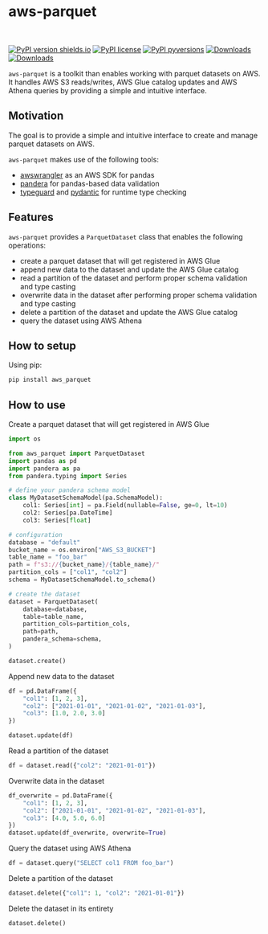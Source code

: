 # aws-parquet

<br>

[![PyPI version shields.io](https://img.shields.io/pypi/v/aws-parquet.svg)](https://pypi.org/project/aws-parquet/)
[![PyPI license](https://img.shields.io/pypi/l/aws-parquet.svg)](https://pypi.python.org/pypi/)
[![PyPI pyversions](https://img.shields.io/pypi/pyversions/aws-parquet.svg)](https://pypi.python.org/pypi/aws-parquet/)
[![Downloads](https://pepy.tech/badge/aws-parquet/month)](https://pepy.tech/project/aws-parquet)
[![Downloads](https://pepy.tech/badge/aws-parquet)](https://pepy.tech/project/aws-parquet)

`aws-parquet` is a toolkit than enables working with parquet datasets on AWS. It handles AWS S3 reads/writes, AWS Glue catalog updates and AWS Athena queries by providing a simple and intuitive interface.

## Motivation

The goal is to provide a simple and intuitive interface to create and manage parquet datasets on AWS.

`aws-parquet` makes use of the following tools: 
- [awswrangler](https://aws-sdk-pandas.readthedocs.io/en/stable/) as an AWS SDK for pandas
- [pandera](https://pandera.readthedocs.io/en/stable/) for pandas-based data validation
- [typeguard](https://typeguard.readthedocs.io/en/stable/userguide.html) and [pydantic](https://docs.pydantic.dev/latest/) for runtime type checking

## Features
`aws-parquet` provides a `ParquetDataset` class that enables the following operations:

- create a parquet dataset that will get registered in AWS Glue
- append new data to the dataset and update the AWS Glue catalog
- read a partition of the dataset and perform proper schema validation and type casting
- overwrite data in the dataset after performing proper schema validation and type casting
- delete a partition of the dataset and update the AWS Glue catalog
- query the dataset using AWS Athena


## How to setup

Using pip:

```bash
pip install aws_parquet
```

## How to use

Create a parquet dataset that will get registered in AWS Glue

```python
import os

from aws_parquet import ParquetDataset
import pandas as pd
import pandera as pa
from pandera.typing import Series

# define your pandera schema model
class MyDatasetSchemaModel(pa.SchemaModel):
    col1: Series[int] = pa.Field(nullable=False, ge=0, lt=10)
    col2: Series[pa.DateTime]
    col3: Series[float]

# configuration
database = "default"
bucket_name = os.environ["AWS_S3_BUCKET"]
table_name = "foo_bar"
path = f"s3://{bucket_name}/{table_name}/"
partition_cols = ["col1", "col2"]
schema = MyDatasetSchemaModel.to_schema()

# create the dataset
dataset = ParquetDataset(
    database=database,
    table=table_name,
    partition_cols=partition_cols,
    path=path,
    pandera_schema=schema,
)

dataset.create()
```
Append new data to the dataset

```python
df = pd.DataFrame({
    "col1": [1, 2, 3],
    "col2": ["2021-01-01", "2021-01-02", "2021-01-03"],
    "col3": [1.0, 2.0, 3.0]
})

dataset.update(df)
```

Read a partition of the dataset

```python
df = dataset.read({"col2": "2021-01-01"})
```

Overwrite data in the dataset

```python
df_overwrite = pd.DataFrame({
    "col1": [1, 2, 3],
    "col2": ["2021-01-01", "2021-01-02", "2021-01-03"],
    "col3": [4.0, 5.0, 6.0]
})
dataset.update(df_overwrite, overwrite=True)
```

Query the dataset using AWS Athena

```python
df = dataset.query("SELECT col1 FROM foo_bar")
```

Delete a partition of the dataset

```python
dataset.delete({"col1": 1, "col2": "2021-01-01"})
```


Delete the dataset in its entirety

```python
dataset.delete()
```

